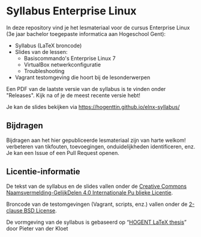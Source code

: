 # Syllabus Enterprise Linux

In deze repository vind je het lesmateriaal voor de cursus Enterprise Linux (3e jaar bachelor toegepaste informatica aan Hogeschool Gent):

- Syllabus (LaTeX broncode)
- Slides van de lessen:
    - Basiscommando's Enterprise Linux 7
    - VirtualBox netwerkconfiguratie
    - Troubleshooting
- Vagrant testomgeving die hoort bij de lesonderwerpen

Een PDF van de laatste versie van de syllabus is te vinden onder "Releases". Kijk na of je de meest recente versie hebt!

Je kan de slides bekijken via <https://hogenttin.github.io/elnx-syllabus/>

## Bijdragen

Bijdragen aan het hier gepubliceerde lesmateriaal zijn van harte welkom! verbeteren van tikfouten, toevoegingen, onduidelijkheden identificeren, enz. Je kan een Issue of een Pull Request openen.

## Licentie-informatie

De tekst van de syllabus en de slides vallen onder de [Creative Commons Naamsvermelding-GelijkDelen 4.0 Internationale Pu
blieke Licentie](http://creativecommons.org/licenses/by-sa/4.0/).

Broncode van de testomgevingen (Vagrant, scripts, enz.) vallen onder de [2-clause BSD License](LICENSE.md).

De vormgeving van de syllabus is gebaseerd op “[HOGENT LaTeX thesis](https://github.com/pvdk/hogent-latex-thesis)” door Pieter van der Kloet
